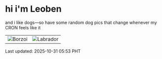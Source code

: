 # hi i'm Leoben

and i like dogs—so have some random dog pics that change whenever my CRON feels like it

|  |  |
|--------|----------|
| ![Borzoi](https://random-dog-vercel.vercel.app/api/random-borzoi?v=1761861198) | ![Labrador](https://random-dog-vercel.vercel.app/api/random-labrador?v=1761861198) |

Last updated: 2025-10-31 05:53 PHT

